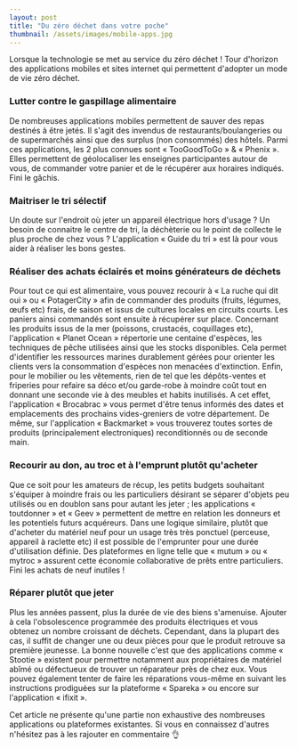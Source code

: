 ```yaml
---
layout: post
title: "Du zéro déchet dans votre poche"
thumbnail: /assets/images/mobile-apps.jpg
---
```

Lorsque la technologie se met au service du zéro déchet ! Tour d'horizon des applications mobiles et sites internet qui permettent d'adopter un mode de vie zéro déchet.

<!--more-->

### Lutter contre le gaspillage alimentaire

De nombreuses applications mobiles permettent de sauver des repas destinés à être jetés. Il s'agit des invendus de restaurants/boulangeries ou de supermarchés ainsi que des surplus (non consommés) des hôtels. Parmi ces applications, les 2 plus connues sont « TooGoodToGo » & « Phenix ». Elles permettent de géolocaliser les enseignes participantes autour de vous, de commander votre panier et de le récupérer aux horaires indiqués. Fini le gâchis.

### Maitriser le tri sélectif

Un doute sur l'endroit où jeter un appareil électrique hors d'usage ? Un besoin de connaitre le centre de tri, la déchèterie ou le point de collecte le plus proche de chez vous ? L'application « Guide du tri » est là pour vous aider à réaliser les bons gestes.

### Réaliser des achats éclairés et moins générateurs de déchets

Pour tout ce qui est alimentaire, vous pouvez recourir à « La ruche qui dit oui » ou « PotagerCity » afin de commander des produits (fruits, légumes, œufs etc) frais, de saison et issus de cultures locales en circuits courts. Les paniers ainsi commandés sont ensuite à récupérer sur place. Concernant les produits issus de la mer (poissons, crustacés, coquillages etc), l'application « Planet Ocean » répertorie une centaine d'espèces, les techniques de pêche utilisées ainsi que les stocks disponibles. Cela permet d'identifier les ressources marines durablement gérées pour orienter les clients vers la consommation d'espèces non menacées d'extinction. Enfin, pour le mobilier ou les vêtements, rien de tel que les dépôts-ventes et friperies pour refaire sa déco et/ou garde-robe à moindre coût tout en donnant une seconde vie à des meubles et habits inutilisés. A cet effet, l'application « Brocabrac » vous permet d'être tenus informés des dates et emplacements des prochains vides-greniers de votre département. De même, sur l'application « Backmarket » vous trouverez toutes sortes de produits (principalement electroniques) reconditionnés ou de seconde main.

### Recourir au don, au troc et à l'emprunt plutôt qu'acheter

Que ce soit pour les amateurs de récup, les petits budgets souhaitant s'équiper à moindre frais ou les particuliers désirant se séparer d'objets peu utilisés ou en doublon sans pour autant les jeter ; les applications « toutdonner » et « Geev » permettent de mettre en relation les donneurs et les potentiels futurs acquéreurs. Dans une logique similaire, plutôt que d'acheter du matériel neuf pour un usage très très ponctuel (perceuse, appareil à raclette etc) il est possible de l'emprunter pour une durée d'utilisation définie. Des plateformes en ligne telle que « mutum » ou « mytroc » assurent cette économie collaborative de prêts entre particuliers. Fini les achats de neuf inutiles !

### Réparer plutôt que jeter

Plus les années passent, plus la durée de vie des biens s'amenuise. Ajouter à cela l'obsolescence programmée des produits électriques et vous obtenez un nombre croissant de déchets. Cependant, dans la plupart des cas, il suffit de changer une ou deux pièces pour que le produit retrouve sa première jeunesse. La bonne nouvelle c'est que des applications comme « Stootie » existent pour permettre notamment aux propriétaires de matériel abîmé ou défectueux de trouver un réparateur près de chez eux. Vous pouvez également tenter de faire les réparations vous-même en suivant les instructions prodiguées sur la plateforme « Spareka » ou encore sur l'application « ifixit ».

Cet article ne présente qu'une partie non exhaustive des nombreuses applications ou plateformes existantes. Si vous en connaissez d'autres n'hésitez pas à les rajouter en commentaire 👌
